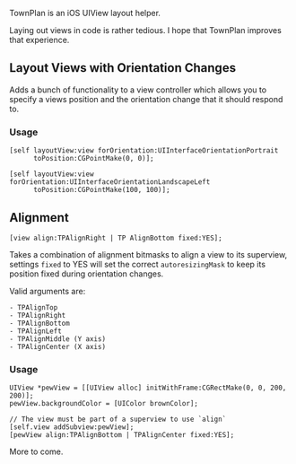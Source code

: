 TownPlan is an iOS UIView layout helper.

Laying out views in code is rather tedious. I hope that TownPlan improves
that experience.


Layout Views with Orientation Changes
-------------------------------------

Adds a bunch of functionality to a view controller which allows you to specify
a views position and the orientation change that it should respond to.

### Usage

    [self layoutView:view forOrientation:UIInterfaceOrientationPortrait 
          toPosition:CGPointMake(0, 0)];

    [self layoutView:view forOrientation:UIInterfaceOrientationLandscapeLeft 
          toPosition:CGPointMake(100, 100)];








Alignment
---------

    [view align:TPAlignRight | TP AlignBottom fixed:YES];

Takes a combination of alignment bitmasks to align a view to its superview, 
settings `fixed` to YES will set the correct `autoresizingMask` to keep its 
position fixed during orientation changes.

Valid arguments are:

    - TPAlignTop
    - TPAlignRight
    - TPAlignBottom
    - TPAlignLeft
    - TPAlignMiddle (Y axis)
    - TPAlignCenter (X axis)

### Usage

    UIView *pewView = [[UIView alloc] initWithFrame:CGRectMake(0, 0, 200, 200)];
    pewView.backgroundColor = [UIColor brownColor];

    // The view must be part of a superview to use `align`
    [self.view addSubview:pewView];
    [pewView align:TPAlignBottom | TPAlignCenter fixed:YES];


More to come.